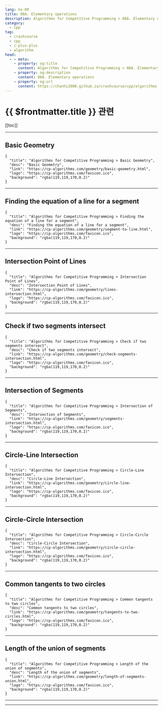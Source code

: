 ```yaml
---
lang: ko-KR
title: 08A. Elementary operations
description: Algorithms for Competitive Programming > 08A. Elementary operations
category:
  - Cpp
tag: 
  - crashcourse
  - cpp
  - c-plus-plus
  - algorithm
head:
  - - meta:
    - property: og:title
      content: Algorithms for Competitive Programming > 08A. Elementary operations
    - property: og:description
      content: 08A. Elementary operations
    - property: og:url
      content: https://chanhi2000.github.io/crashcourse/cpp/algorithms-for-competitive-programming/08-geometry/08A.html
---
```


# {{ $frontmatter.title }} 관련

[[toc]]

---

## Basic Geometry

```component VPCard
{
  "title": "Algorithms for Competitive Programming > Basic Geometry",
  "desc": "Basic Geometry",
  "link": "https://cp-algorithms.com/geometry/basic-geometry.html",
  "logo": "https://cp-algorithms.com/favicon.ico",
  "background": "rgba(119,119,170,0.2)"
}
```

---

## Finding the equation of a line for a segment

```component VPCard
{
  "title": "Algorithms for Competitive Programming > Finding the equation of a line for a segment",
  "desc": "Finding the equation of a line for a segment",
  "link": "https://cp-algorithms.com/geometry/segment-to-line.html",
  "logo": "https://cp-algorithms.com/favicon.ico",
  "background": "rgba(119,119,170,0.2)"
}
```

---

## Intersection Point of Lines

```component VPCard
{
  "title": "Algorithms for Competitive Programming > Intersection Point of Lines",
  "desc": "Intersection Point of Lines",
  "link": "https://cp-algorithms.com/geometry/lines-intersection.html",
  "logo": "https://cp-algorithms.com/favicon.ico",
  "background": "rgba(119,119,170,0.2)"
}
```

---

## Check if two segments intersect

```component VPCard
{
  "title": "Algorithms for Competitive Programming > Check if two segments intersect",
  "desc": "Check if two segments intersect",
  "link": "https://cp-algorithms.com/geometry/check-segments-intersection.html",
  "logo": "https://cp-algorithms.com/favicon.ico",
  "background": "rgba(119,119,170,0.2)"
}
```

---

## Intersection of Segments

```component VPCard
{
  "title": "Algorithms for Competitive Programming > Intersection of Segments",
  "desc": "Intersection of Segments",
  "link": "https://cp-algorithms.com/geometry/segments-intersection.html",
  "logo": "https://cp-algorithms.com/favicon.ico",
  "background": "rgba(119,119,170,0.2)"
}
```

---

## Circle-Line Intersection

```component VPCard
{
  "title": "Algorithms for Competitive Programming > Circle-Line Intersection",
  "desc": "Circle-Line Intersection",
  "link": "https://cp-algorithms.com/geometry/circle-line-intersection.html",
  "logo": "https://cp-algorithms.com/favicon.ico",
  "background": "rgba(119,119,170,0.2)"
}
```

---

## Circle-Circle Intersection

```component VPCard
{
  "title": "Algorithms for Competitive Programming > Circle-Circle Intersection",
  "desc": "Circle-Circle Intersection",
  "link": "https://cp-algorithms.com/geometry/circle-circle-intersection.html",
  "logo": "https://cp-algorithms.com/favicon.ico",
  "background": "rgba(119,119,170,0.2)"
}
```

---

## Common tangents to two circles

```component VPCard
{
  "title": "Algorithms for Competitive Programming > Common tangents to two circles",
  "desc": "Common tangents to two circles",
  "link": "https://cp-algorithms.com/geometry/tangents-to-two-circles.html",
  "logo": "https://cp-algorithms.com/favicon.ico",
  "background": "rgba(119,119,170,0.2)"
}
```

---

## Length of the union of segments

```component VPCard
{
  "title": "Algorithms for Competitive Programming > Length of the union of segments",
  "desc": "Length of the union of segments",
  "link": "https://cp-algorithms.com/geometry/length-of-segments-union.html",
  "logo": "https://cp-algorithms.com/favicon.ico",
  "background": "rgba(119,119,170,0.2)"
}
```

---


---

<TagLinks />
